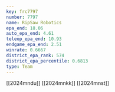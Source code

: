 ```yaml
---
key: frc7797
number: 7797
name: RipSaw Robotics
epa_end: 18.06
auto_epa_end: 4.61
teleop_epa_end: 10.93
endgame_epa_end: 2.51
winrate: 0.6667
district_epa_rank: 574
district_epa_percentile: 0.6813
type: Team
---
```

[[2024mndu]]
[[2024mnkk]]
[[2024mnst]]
